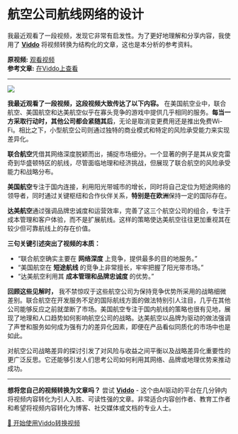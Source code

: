 # 航空公司航线网络的设计

我最近观看了一段视频，发现它非常有启发性。为了更好地理解和分享内容，我使用了 **[Viddo](https://viddo.pro/)** 将视频转换为结构化的文章，这也是本分析的参考资料。

**原视频:** [观看视频](https://www.youtube.com/watch?v=sY7cQNx4Hg4)  
**参考文章:** [在Viddo上查看](https://viddo.pro/zh/video-result/1bd6bfd1-a3fd-42ba-a3de-aab8f12e6159)

---

![](https://www.youtube.com/embed/sY7cQNx4Hg4)

**我最近观看了一段视频，这段视频大致传达了以下内容。** 在美国航空业中，联合航空、美国航空和达美航空似乎在寡头竞争的游戏中提供几乎相同的服务。**每当一方采取行动时，其他公司都会紧随其后**，无论是取消变更费用还是推出免费Wi-Fi。相比之下，小型航空公司则通过独特的商业模式和特定的风险承受能力来实现差异化。

**联合航空**凭借其网络深度脱颖而出，捕捉市场细分。一个显著的例子是其从安克雷奇到华盛顿特区的航线，尽管面临地理和经济挑战，但展现了联合航空的风险承受能力和战略分布。

**美国航空**专注于国内连接，利用阳光带城市的增长，同时将自己定位为短途网络的领导者，同时通过关键枢纽和合作伙伴关系，**特别是在欧洲**保持一定的国际存在。

**达美航空**通过强调品牌忠诚度和运营效率，完善了这三个航空公司的组合，专注于成本管理和客户体验，而不是扩展航线。这样的策略使达美航空往往更加重视其在较少但可靠航线上的存在价值。

**三句关键引述突出了视频的本质：**

- “联合航空确实主要在 **网络深度** 上竞争，提供最多的目的地服务。”
- “美国航空在 **短途航线** 的竞争上非常擅长，牢牢把握了阳光带市场。”
- “达美航空利用其 **成本管理和品牌忠诚度** 的优势。”

**回顾这些见解时，** 我不禁惊叹于这些航空公司为保持竞争优势所采用的战略细微差别。联合航空在开发服务不足的国际航线方面的做法特别引人注目，几乎在其他公司能够反应之前就垄断了市场。美国航空专注于国内航线的策略也很有见地，展现了地理和人口趋势如何影响航空公司的战略。达美航空以品牌为驱动的做法强调了声誉和服务如何成为强有力的差异化因素，即便在产品看似同质化的市场中也是如此。

对航空公司战略差异的探讨引发了对风险与收益之间平衡以及战略差异化重要性的更广泛反思。它还能够引发人们思考公司如何利用其网络、品牌或地理优势来推动成功。

---

**想将您自己的视频转换为文章吗？** 尝试 **[Viddo](https://viddo.pro/)** - 这个由AI驱动的平台在几分钟内将视频内容转化为引人入胜、可读性强的文章。非常适合内容创作者、教育工作者和希望将视频内容转化为博客、社交媒体或文档的专业人士。

[🚀 开始使用Viddo转换视频](https://viddo.pro/)
